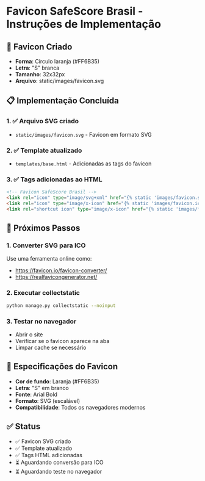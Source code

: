 # Favicon SafeScore Brasil - Instruções de Implementação

## 🎯 Favicon Criado
- **Forma**: Círculo laranja (#FF6B35)
- **Letra**: "S" branca
- **Tamanho**: 32x32px
- **Arquivo**: static/images/favicon.svg

## 📋 Implementação Concluída

### 1. ✅ Arquivo SVG criado
- `static/images/favicon.svg` - Favicon em formato SVG

### 2. ✅ Template atualizado
- `templates/base.html` - Adicionadas as tags do favicon

### 3. ✅ Tags adicionadas ao HTML
```html
<!-- Favicon SafeScore Brasil -->
<link rel="icon" type="image/svg+xml" href="{% static 'images/favicon.svg' %}">
<link rel="icon" type="image/x-icon" href="{% static 'images/favicon.ico' %}">
<link rel="shortcut icon" type="image/x-icon" href="{% static 'images/favicon.ico' %}">
```

## 🔧 Próximos Passos

### 1. Converter SVG para ICO
Use uma ferramenta online como:
- https://favicon.io/favicon-converter/
- https://realfavicongenerator.net/

### 2. Executar collectstatic
```bash
python manage.py collectstatic --noinput
```

### 3. Testar no navegador
- Abrir o site
- Verificar se o favicon aparece na aba
- Limpar cache se necessário

## 🎨 Especificações do Favicon
- **Cor de fundo**: Laranja (#FF6B35)
- **Letra**: "S" em branco
- **Fonte**: Arial Bold
- **Formato**: SVG (escalável)
- **Compatibilidade**: Todos os navegadores modernos

## ✅ Status
- ✅ Favicon SVG criado
- ✅ Template atualizado
- ✅ Tags HTML adicionadas
- ⏳ Aguardando conversão para ICO
- ⏳ Aguardando teste no navegador

